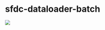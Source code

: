 # sfdc-dataloader-batch
<img src="http://f.st-hatena.com/images/fotolife/t/tyoshikawa1106/20151108/20151108222630.png" />
